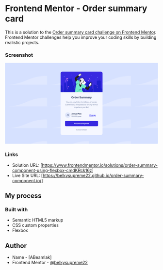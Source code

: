 # Frontend Mentor - Order summary card


This is a solution to the [Order summary card challenge on Frontend Mentor](https://www.frontendmentor.io/challenges/order-summary-component-QlPmajDUj). Frontend Mentor challenges help you improve your coding skills by building realistic projects. 


### Screenshot
![Design preview for the Order summary card coding challenge](./Screenshot.jpg)


### Links

- Solution URL: [https://www.frontendmentor.io/solutions/order-summary-component-using-flexbox-cmdKRck16z]
- Live Site URL: [https://belkysupreme22.github.io/order-summary-component.io/]

## My process

### Built with

- Semantic HTML5 markup
- CSS custom properties
- Flexbox
## Author

- Name - [ABeamlak]
- Frontend Mentor - [@belkysupreme22](https://www.frontendmentor.io/profile/belkysupreme22)
